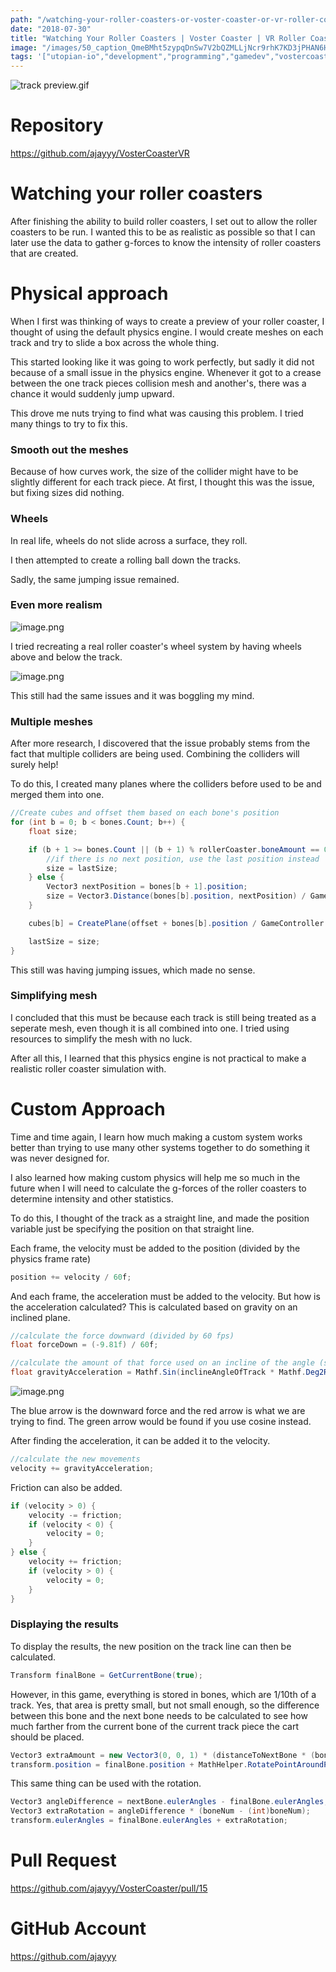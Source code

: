 ```yaml
---
path: "/watching-your-roller-coasters-or-voster-coaster-or-vr-roller-coaster-builder-tycoon-game"
date: "2018-07-30"
title: "Watching Your Roller Coasters | Voster Coaster | VR Roller Coaster Builder Tycoon Game"
image: "/images/50_caption_QmeBMht5zypqDnSw7V2bQZMLLjNcr9rhK7KD3jPHAN6Hct"
tags: '["utopian-io","development","programming","gamedev","vostercoaster"]'
---
```


![track preview.gif](./images/QmeBMht5zypqDnSw7V2bQZMLLjNcr9rhK7KD3jPHAN6Hct)

# Repository
https://github.com/ajayyy/VosterCoasterVR

# Watching your roller coasters

After finishing the ability to build roller coasters, I set out to allow the roller coasters to be run. I wanted this to be as realistic as possible so that I can later use the data to gather g-forces to know the intensity of roller coasters that are created.

# Physical approach

When I first was thinking of ways to create a preview of your roller coaster, I thought of using the default physics engine. I would create meshes on each track and try to slide a box across the whole thing.

This started looking like it was going to work perfectly, but sadly it did not because of a small issue in the physics engine. Whenever it got to a crease between the one track pieces collision mesh and another's, there was a chance it would suddenly jump upward.

This drove me nuts trying to find what was causing this problem. I tried many things to try to fix this.

### Smooth out the meshes

Because of how curves work, the size of the collider might have to be slightly different for each track piece. At first, I thought this was the issue, but fixing sizes did nothing.

### Wheels

In real life, wheels do not slide across a surface, they roll.

I then attempted to create a rolling ball down the tracks.

Sadly, the same jumping issue remained.

### Even more realism

![image.png](./images/QmS1uK893oUJvqeTfm8pBTHo4U5JVzzBsGb7DeSp32uiAf)

I tried recreating a real roller coaster's wheel system by having wheels above and below the track.

![image.png](./images/QmcmD8ZRqs6MXhi4KFjYaPo885F3WWDFs3RNoy6XtJNP9x)

This still had the same issues and it was boggling my mind.

### Multiple meshes

After more research, I discovered that the issue probably stems from the fact that multiple colliders are being used. Combining the colliders will surely help!

To do this, I created many planes where the colliders before used to be and merged them into one.

```c#
//Create cubes and offset them based on each bone's position
for (int b = 0; b < bones.Count; b++) {
    float size;

    if (b + 1 >= bones.Count || (b + 1) % rollerCoaster.boneAmount == 0) {
        //if there is no next position, use the last position instead
        size = lastSize;
    } else {
        Vector3 nextPosition = bones[b + 1].position;
        size = Vector3.Distance(bones[b].position, nextPosition) / GameController.instance.scale;
    }

    cubes[b] = CreatePlane(offset + bones[b].position / GameController.instance.scale, new Vector3(1, 1, size), bones[b].rotation);

    lastSize = size;
}
```

This still was having jumping issues, which made no sense.

### Simplifying mesh

I concluded that this must be because each track is still being treated as a seperate mesh, even though it is all combined into one. I tried using resources to simplify the mesh with no luck.

After all this, I learned that this physics engine is not practical to make a realistic roller coaster simulation with.

# Custom Approach

Time and time again, I learn how much making a custom system works better than trying to use many other systems together to do something it was never designed for.

I also learned how making custom physics will help me so much in the future when I will need to calculate the g-forces of the roller coasters to determine intensity and other statistics.

To do this, I thought of the track as a straight line, and made the position variable just be specifying the position on that straight line.

Each frame, the velocity must be added to the position (divided by the physics frame rate)

```c#
position += velocity / 60f;
```

And each frame, the acceleration must be added to the velocity. But how is the acceleration calculated? This is calculated based on gravity on an inclined plane.

```c#
//calculate the force downward (divided by 60 fps)
float forceDown = (-9.81f) / 60f;

//calculate the amount of that force used on an incline of the angle (same as acceleration)
float gravityAcceleration = Mathf.Sin(inclineAngleOfTrack * Mathf.Deg2Rad) * forceDown;
```

![image.png](./images/QmccqpLXSurc931HpFTdm5BwKRbHPQPxWyy3H5BRzzqf1J)

The blue arrow is the downward force and the red arrow is what we are trying to find. The green arrow would be found if you use cosine instead.

After finding the acceleration, it can be added it to the velocity.

```c#
//calculate the new movements
velocity += gravityAcceleration;
```

Friction can also be added.
```c#
if (velocity > 0) {
    velocity -= friction;
    if (velocity < 0) {
        velocity = 0;
    }
} else {
    velocity += friction;
    if (velocity > 0) {
        velocity = 0;
    }
}
```

### Displaying the results

To display the results, the new position on the track line can then be calculated.

```c#
Transform finalBone = GetCurrentBone(true);
```

However, in this game, everything is stored in bones, which are 1/10th of a track. Yes, that area is pretty small, but not small enough, so the difference between this bone and the next bone needs to be calculated to see how much farther from the current bone of the current track piece the cart should be placed.

```c#
Vector3 extraAmount = new Vector3(0, 0, 1) * (distanceToNextBone * (boneNum - (int)boneNum));
transform.position = finalBone.position + MathHelper.RotatePointAroundPivot(offsetAmount, Vector3.zero, finalBone.rotation) - MathHelper.RotatePointAroundPivot(extraAmount, Vector3.zero, finalBone.rotation);
```

This same thing can be used with the rotation.

```c#
Vector3 angleDifference = nextBone.eulerAngles - finalBone.eulerAngles;
Vector3 extraRotation = angleDifference * (boneNum - (int)boneNum);
transform.eulerAngles = finalBone.eulerAngles + extraRotation;
```

# Pull Request

https://github.com/ajayyy/VosterCoaster/pull/15

# GitHub Account
https://github.com/ajayyy